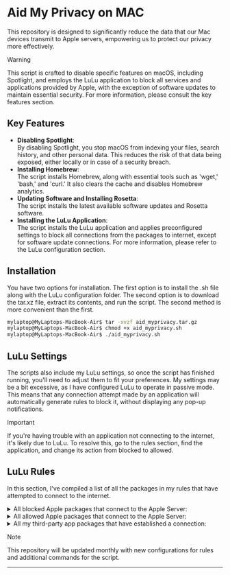 # Aid My Privacy on MAC
This repository is designed to significantly reduce the data that our Mac devices transmit to Apple servers, empowering us to protect our privacy more effectively.

>[!WARNING] 
> This script is crafted to disable specific features on macOS, including Spotlight, and employs the LuLu application to block all services and applications provided by Apple, with the exception of software updates to maintain essential security. For more information, please consult the key features section.

## Key Features
- **Disabling Spotlight**:  
By disabling Spotlight, you stop macOS from indexing your files, search history, and other personal data. This reduces the risk of that data being exposed, either locally or in case of a security breach.
- **Installing Homebrew**:  
The script installs Homebrew, along with essential tools such as 'wget,' 'bash,' and 'curl.' It also clears the cache and disables Homebrew analytics.
- **Updating Software and Installing Rosetta**:  
The script installs the latest available software updates and Rosetta software.
- **Installing the LuLu Application**:  
The script installs the LuLu application and applies preconfigured settings to block all connections from the packages to internet, except for software update connections. For more information, please refer to the LuLu configuration section.

## Installation
You have two options for installation. The first option is to install the .sh file along with the LuLu configuration folder. The second option is to download the tar.xz file, extract its contents, and run the script. The second method is more convenient than the first.

```bash
mylaptop@MyLaptops-MacBook-Air$ tar -xvzf aid_myprivacy.tar.gz
mylaptop@MyLaptops-MacBook-Air$ chmod +x aid_myprivacy.sh
mylaptop@MyLaptops-MacBook-Air$ ./aid_myprivacy.sh
```

## LuLu Settings
The scripts also include my LuLu settings, so once the script has finished running, you'll need to adjust them to fit your preferences. My settings may be a bit excessive, as I have configured LuLu to operate in passive mode. This means that any connection attempt made by an application will automatically generate rules to block it, without displaying any pop-up notifications.

>[!IMPORTANT]
>If you're having trouble with an application not connecting to the internet, it's likely due to LuLu. To resolve this, go to the rules section, find the application, and change its action from blocked to allowed.

## LuLu Rules
In this section, I've compiled a list of all the packages in my rules that have attempted to connect to the internet.

<details> 
<summary>All blocked Apple packages that connect to the Apple Server:</summary>

```
| NAME                                  | PACKAGE NAME                                                     | ACTION |
_______________________________________________________________________________________________________________________________
| adprivacyd                            | com.apple.ap.adprivacyd                                          | Block  |
| airportd                              | com.apple.airport.airportd                                       | Block  |
| akd                                   | com.apple.akd                                                    | Block  |
| AMPLibraryAgent                       | com.apple.AMPLibraryAgent                                        | Block  | 
| amsaccountsd                          | com.apple.amsaccountsd                                           | Block  | 
| amsengagementd                        | com.apple.amsengagementd                                         | Block  |
| amsondevicestoraged                   | com.apple.amsondevicestoraged                                    | Block  | 
| appleaccountd                         | com.apple.appleaccountd                                          | Block  |
| appstoreagent                         | com.apple.appstoreagent                                          | Block  |
| apsd                                  | com.apple.apsd                                                   | Block  |
| askpermissiond                        | com.apple.askpermissiond                                         | Block  |
| AssetCacheLocatorService              | com.apple.AssetCacheLocatorService                               | Block  |
| AuthenticationServicesAgent           | com.apple.AuthenticationServicesCore.AuthenticationServicesAgent | Block  |
| CallHistorySyncHelper                 | com.apple.CallHistorySynchelper                                  | Block  |
| captiveagent                          | com.apple.captiveagent                                           | Block  |
| Categories Services                   | com.apple.ctcategories.services                                  | Block  |
| cloudd                                | com.apple.cloudd                                                 | Block  |
| CloudTelemetryService                 | com.apple.CloudTelemetryService.xpc                              | Block  |
| com.apple.geod                        | com.apple.geod                                                   | Block  |
| com.apple.Safari.SafeBrowsing.Service | com.apple.Safari.SafeBrowsing                                    | Block  |
| com.apple.Safari.SearchHelper.xpc     | com.apple.Safari.SearchHelper                                    | Block  |
| com.apple.Virtualization.Installation | com.apple.virtualization.Installation                            | Block  |
| com.apple.WebKit.Networking.xpc       | com.apple.WebKit.Networking                                      | Block  |
| configd                               | com.apple.configd                                                | Block  |
| ControlCenter                         | com.apple.controlcenter                                          | Block  |
| CrashReporterSupportHelper            | com.apple.CrashReporterSupportHelper                             | Block  |
| familycircled                         | com.apple.familycircled                                          | Block  |
| findmylocateagent                     | com.apple.findmy.findmylocalagent                                | Block  |
| git-remote-http                       | com.apple.git-remote-http                                        | Block  |
| helpd                                 | com.apple.helpd                                                  | Block  |
| homed                                 | com.apple.homed                                                  | Block  |
| icloudmailagent                       | com.apple.icloudmailagent                                        | Block  |
| iCloudNotificationAgent               | com.apple.iCloudNotificationAgent                                | Block  |
| identityservicesd                     | com.apple.identityservicesd                                      | Block  |
| idleassetsd                           | com.apple.idleassetsd                                            | Block  |
| itunescloudd                          | com.apple.itunescloudd                                           | Block  |
| locationd                             | com.apple.locationd                                              | Block  | 
| mDNSResponder                         | com.apple.mDNSResponder                                          | Block  |
| mobileactivationd                     | com.apple.activationd                                            | Block  | 
| mobileassetd                          | com.apple.mobileassetd                                           | Block  |
| mount_nfs                             | com.apple.mount_nfs                                              | Block  |
| mount_url                             | com.apple.mount_url                                              | Block  |
| Music                                 | com.apple.Music                                                  | Block  |
| nbagent                               | com.apple.nbagent                                                | Block  |
| ndoagent                              | com.apple.ndoagent                                               | Block  |
| nehelper                              | com.apple.nehelper                                               | Block  |
| netbiosd                              | com.apple.netbiosd                                               | Block  |
| networkserviceproxy                   | com.apple.networkserviceproxy                                    | Block  | 
| nsurlsessiond                         | com.apple.nsurlsessiond                                          | Block  |
| ocspd                                 | com.apple.ocspd                                                  | Block  |
| parsec-fbf                            | com.apple.parsec-fbf                                             | Block  |
| parsecd                               | com.apple.persecd                                                | Block  |
| passd                                 | com.apple.passd                                                  | Block  |
| PasswordBreachAgent                   | com.apple.Safari.PasswordBreachAgent                             | Block  |
| promotedcontentd                      | com.apple.ap.promotedcontentd                                    | Block  |
| remindd                               | com.apple.remindd                                                | Block  | 
| rtcreportingd                         | com.apple.rtcreportingd                                          | Block  |
| Safari                                | com.apple.Safari                                                 | Block  |
| searchpartyuseragent                  | com.apple.icloud.searchpartyuseragent                            | Block  |
| sntp                                  | com.apple.sntp                                                   | Block  |
| Spotlight                             | com.apple.Spotlight                                              | Block  |
| StocksWidget                          | com.apple.stocks.widget                                          | Block  |
| storekitagent                         | com.apple.storekitagent                                          | Block  |
| studentd                              | com.apple.studentd                                               | Block  |
| swcd                                  | com.apple.swcd                                                   | Block  |
| swtransparencyd                       | com.apple.swtransparencyd                                        | Block  |
| syspolicyd                            | com.apple.syspolicyd                                             | Block  |
| systemmigrationd                      | com.apple.installandsetup.systemmigrationd                       | Block  |
| timed                                 | com.apple.timed                                                  | Block  |
| tipsd                                 | com.apple.tipsd                                                  | Block  |
| trustd                                | com.apple.trustd                                                 | Block  |
| weatherd                              | com.apple.weatherd                                               | Block  |
| WeatherWidget                         | com.apple.weather.widget                                         | Block  |
| webprivacyd                           | com.apple.webprivacyd                                            | Block  |
| WiFiAgent                             | com.apple.wifi.WiFiAgent                                         | Block  |
| wifivelocityd                         | com.apple.wifivelocityd                                          | Block  |
```
</details>


<details> 
<summary>All allowed Apple packages that connect to the Apple Server:</summary>

```
| NAME            | PACKAGE NAME               | ACTION |
_________________________________________________________
| curl            | com.apple.curl             | Allow  |
| softwareupdate  | com.apple.softwareupdate   | Allow  |
| softwareupdated | com.apple.software.updated | Allow  |
| wget            | wget                       | Allow  |
```
</details>


<details> 
<summary>All my third-party app packages that have established a connection:</summary>

```
| NAME              | PACKAGE NAME                 | ACTION |
_____________________________________________________________
| Brave             | com.brave.Browser            | Block  | 
| Brave Helper      | com.brave.Browser.helper     | Block  |
| Electron Helper   | md.obsidian.helper           | Block  |
| Electron Helper   | FreeTube Helper.app          | Allow  | 
| Grammarly Desktop | com.grammarly.ProjecyLlama   | Block  |
| LuLu              | com.object-see.lulu.app      | Block  |
| Mullvad Browser   | net.mullvad.mullvadbrowser   | Allow  | 
| mullvad-daemon    | mullvad-daemon               | Allow  |
| MullvadVPNLoader  | net.mullvad.MullvadVPNLoader | Allow  | 
| Netiquette        | com.objective-see.Netiquette | Block  |
| Proton Drive      | com.protonmail.drive         | Allow  |
``` 
</details>

>[!NOTE]
>This repository will be updated monthly with new configurations for rules and additional commands for the script.






----


